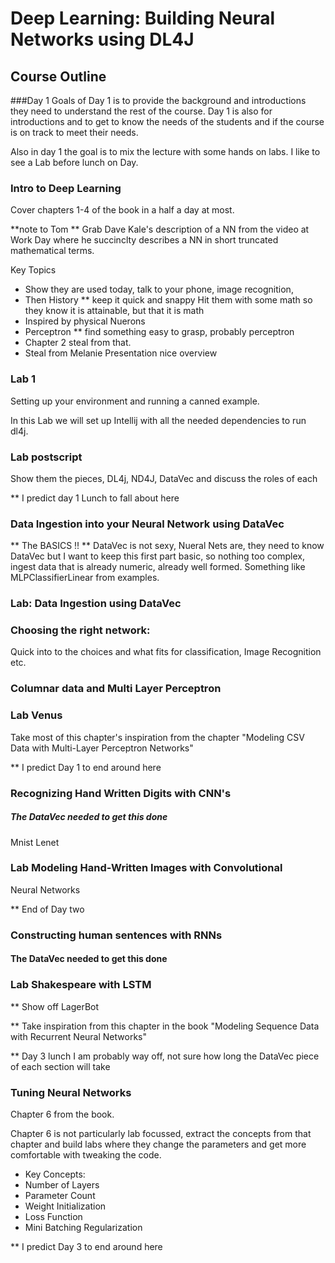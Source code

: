 # Deep Learning: Building Neural Networks using DL4J
## Course Outline
###Day 1
Goals of Day 1 is to provide the background and introductions they need to understand the rest of the course. Day 1 is also for introductions and to get to know the needs of the students and if the course is on track to meet their needs. 

Also in day 1 the goal is to mix the lecture with some hands on labs. I like to see a Lab before lunch on Day. 

### Intro to Deep Learning

Cover chapters 1-4 of the book in a half a day at most. 

**note to Tom ** Grab Dave Kale's description of a NN from the video at Work Day where he succinclty describes a NN in short truncated mathematical terms. 

Key Topics
* Show they are used today, talk to your phone, image recognition, 
* Then History ** keep it quick and snappy Hit them with some math so they know it is attainable, but that it is math
* Inspired by physical Nuerons
* Perceptron ** find something easy to grasp, probably perceptron
* Chapter 2 steal from that.
* Steal from Melanie Presentation nice overview

### Lab 1 

Setting up your environment and running a canned example. 

In this Lab we will set up Intellij with all the needed dependencies to run dl4j. 

### Lab postscript

Show them the pieces, DL4j, ND4J, DataVec and discuss the roles of each

** I predict day 1 Lunch to fall about here

### Data Ingestion into your Neural Network using DataVec

** The BASICS !!
** DataVec is not sexy, Nueral Nets are, they need to know DataVec but I want to keep this first part basic, so nothing too complex, ingest data that is already numeric, already well formed. Something like MLPClassifierLinear from examples.

### Lab: Data Ingestion using DataVec

### Choosing the right network:

Quick into to the choices and what fits for classification, Image Recognition etc. 

### Columnar data and Multi Layer Perceptron

### Lab Venus

Take most of this chapter's inspiration from 
the chapter "Modeling CSV Data with Multi-Layer Perceptron Networks"

** I predict Day 1 to end around here

### Recognizing Hand Written Digits with CNN's

##### The DataVec needed to get this done

Mnist Lenet

### Lab Modeling Hand-Written Images with Convolutional
Neural Networks

** End of Day two

### Constructing human sentences with RNNs

#### The DataVec needed to get this done

### Lab Shakespeare with LSTM

** Show off LagerBot

** Take inspiration from this chapter in the book "Modeling Sequence Data with Recurrent Neural Networks"

** Day 3 lunch I am probably way off, not sure how long the DataVec piece of each section will take

### Tuning Neural Networks

Chapter 6 from the book. 

Chapter 6 is not particularly lab focussed, extract the concepts from that chapter and build labs where they change the parameters and get more comfortable with tweaking the code.

* Key Concepts:
* Number of Layers
* Parameter Count
* Weight Initialization
* Loss Function
* Mini Batching Regularization

** I predict Day 3 to end around here









